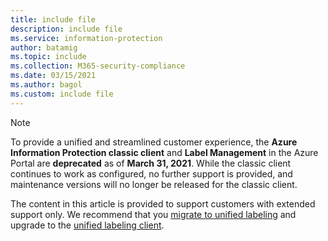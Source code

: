 ```yaml
---
title: include file
description: include file
ms.service: information-protection
author: batamig
ms.topic: include
ms.collection: M365-security-compliance
ms.date: 03/15/2021
ms.author: bagol
ms.custom: include file
---
```


>[!NOTE] 
> To provide a unified and streamlined customer experience, the **Azure Information Protection classic client** and **Label Management** in the Azure Portal are **deprecated** as of **March 31, 2021**. While the classic client continues to work as configured, no further support is provided, and maintenance versions will no longer be released for the classic client.
>
> The content in this article is provided to support customers with extended support only. We recommend that you [migrate to unified labeling](tutorial-migrating-to-ul.md) and upgrade to the [unified labeling client](rms-client/clientv2-admin-guide-install.md).
